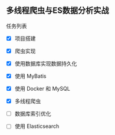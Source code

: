 ## 多线程爬虫与ES数据分析实战

任务列表

- [x] 项目搭建
- [x] 爬虫实现
- [x] 使用数据库实现数据持久化
- [x] 使用 MyBatis
- [x] 使用 Docker 和 MySQL
- [x] 多线程爬虫
- [ ] 数据库索引优化
- [ ] 使用 Elasticsearch

